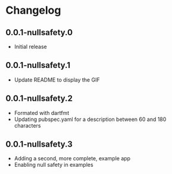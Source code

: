 # Changelog

## 0.0.1-nullsafety.0

* Initial release

## 0.0.1-nullsafety.1

* Update README to display the GIF

## 0.0.1-nullsafety.2

* Formated with dartfmt
* Updating pubspec.yaml for a description between 60 and 180 characters

## 0.0.1-nullsafety.3

* Adding a second, more complete, example app
* Enabling null safety in examples
